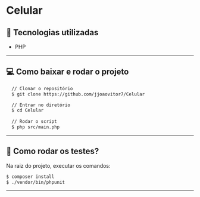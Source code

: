 # Celular

## :rocket: Tecnologias utilizadas
* PHP

---

## :computer: Como baixar e rodar o projeto
```bash
  // Clonar o repositório
  $ git clone https://github.com/jjoaovitor7/Celular

  // Entrar no diretório
  $ cd Celular
  
  // Rodar o script
  $ php src/main.php
```

---

## :hammer: Como rodar os testes?
Na raiz do projeto, executar os comandos:
```bash
$ composer install
$ ./vendor/bin/phpunit
```

---
